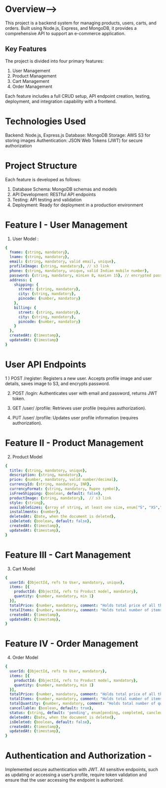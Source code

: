 
# Overview-->

This project is a backend system for managing products, users, carts, and orders. Built using Node.js, Express, and MongoDB, it provides a comprehensive API to support an e-commerce application.

## Key Features
The project is divided into four primary features:

1) User Management
2) Product Management
3) Cart Management
4) Order Management

Each feature includes a full CRUD setup, API endpoint creation, testing, deployment, and integration capability with a frontend.

# Technologies Used

Backend: Node.js, Express.js
Database: MongoDB
Storage: AWS S3 for storing images
Authentication: JSON Web Tokens (JWT) for secure authorization

# Project Structure

Each feature is developed as follows:

1) Database Schema: MongoDB schemas and models
2) API Development: RESTful API endpoints
3) Testing: API testing and validation
4) Deployment: Ready for deployment in a production environment


#  Feature I - User Management

1) User Model :

```yaml
{ 
  fname: {string, mandatory},
  lname: {string, mandatory},
  email: {string, mandatory, valid email, unique},
  profileImage: {string, mandatory}, // s3 link
  phone: {string, mandatory, unique, valid Indian mobile number}, 
  password: {string, mandatory, minLen 8, maxLen 15}, // encrypted password
  address: {
    shipping: {
      street: {string, mandatory},
      city: {string, mandatory},
      pincode: {number, mandatory}
    },
    billing: {
      street: {string, mandatory},
      city: {string, mandatory},
      pincode: {number, mandatory}
    }
  },
  createdAt: {timestamp},
  updatedAt: {timestamp}
}
```


# User API Endpoints

1 ) POST /register: Registers a new user. Accepts profile image and user details, saves image to S3, and encrypts password.

2) POST /login: Authenticates user with email and password, returns JWT token.

3) GET /user/
/profile: Retrieves user profile (requires authorization).

4) PUT /user/
/profile: Updates user profile information (requires authorization).


# Feature II - Product Management

2) Product Model

```yaml
{ 
  title: {string, mandatory, unique},
  description: {string, mandatory},
  price: {number, mandatory, valid number/decimal},
  currencyId: {string, mandatory, INR},
  currencyFormat: {string, mandatory, Rupee symbol},
  isFreeShipping: {boolean, default: false},
  productImage: {string, mandatory},  // s3 link
  style: {string},
  availableSizes: {array of string, at least one size, enum["S", "XS","M","X", "L","XXL", "XL"]},
  installments: {number},
  deletedAt: {Date, when the document is deleted}, 
  isDeleted: {boolean, default: false},
  createdAt: {timestamp},
  updatedAt: {timestamp},
}
```

# Feature III - Cart Management

3) Cart Model

```yaml
{
  userId: {ObjectId, refs to User, mandatory, unique},
  items: [{
    productId: {ObjectId, refs to Product model, mandatory},
    quantity: {number, mandatory, min 1}
  }],
  totalPrice: {number, mandatory, comment: "Holds total price of all the items in the cart"},
  totalItems: {number, mandatory, comment: "Holds total number of items in the cart"},
  createdAt: {timestamp},
  updatedAt: {timestamp},
}
```

# Feature IV - Order Management
4) Order Model

```yaml
{
  userId: {ObjectId, refs to User, mandatory},
  items: [{
    productId: {ObjectId, refs to Product model, mandatory},
    quantity: {number, mandatory, min 1}
  }],
  totalPrice: {number, mandatory, comment: "Holds total price of all the items in the cart"},
  totalItems: {number, mandatory, comment: "Holds total number of items in the cart"},
  totalQuantity: {number, mandatory, comment: "Holds total number of quantity in the cart"},
  cancellable: {boolean, default: true},
  status: {string, default: 'pending', enum[pending, completed, cancled]},
  deletedAt: {Date, when the document is deleted}, 
  isDeleted: {boolean, default: false},
  createdAt: {timestamp},
  updatedAt: {timestamp},
}
```
# Authentication and Authorization -
Implemented secure authentication with JWT. All sensitive endpoints, such as updating or accessing a user’s profile, require token validation and ensure that the user accessing the endpoint is authorized.

